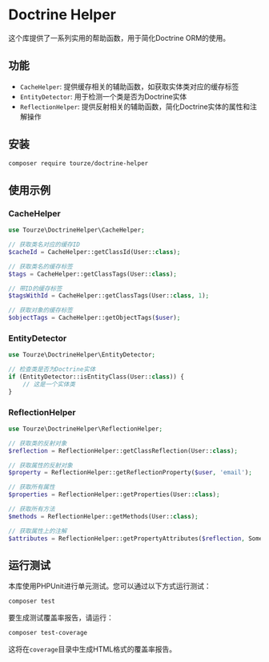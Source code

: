 # Doctrine Helper

这个库提供了一系列实用的帮助函数，用于简化Doctrine ORM的使用。

## 功能

- `CacheHelper`: 提供缓存相关的辅助函数，如获取实体类对应的缓存标签
- `EntityDetector`: 用于检测一个类是否为Doctrine实体
- `ReflectionHelper`: 提供反射相关的辅助函数，简化Doctrine实体的属性和注解操作

## 安装

```bash
composer require tourze/doctrine-helper
```

## 使用示例

### CacheHelper

```php
use Tourze\DoctrineHelper\CacheHelper;

// 获取类名对应的缓存ID
$cacheId = CacheHelper::getClassId(User::class);

// 获取类名的缓存标签
$tags = CacheHelper::getClassTags(User::class);

// 带ID的缓存标签
$tagsWithId = CacheHelper::getClassTags(User::class, 1);

// 获取对象的缓存标签
$objectTags = CacheHelper::getObjectTags($user);
```

### EntityDetector

```php
use Tourze\DoctrineHelper\EntityDetector;

// 检查类是否为Doctrine实体
if (EntityDetector::isEntityClass(User::class)) {
    // 这是一个实体类
}
```

### ReflectionHelper

```php
use Tourze\DoctrineHelper\ReflectionHelper;

// 获取类的反射对象
$reflection = ReflectionHelper::getClassReflection(User::class);

// 获取属性的反射对象
$property = ReflectionHelper::getReflectionProperty($user, 'email');

// 获取所有属性
$properties = ReflectionHelper::getProperties(User::class);

// 获取所有方法
$methods = ReflectionHelper::getMethods(User::class);

// 获取属性上的注解
$attributes = ReflectionHelper::getPropertyAttributes($reflection, SomeAttribute::class);
```

## 运行测试

本库使用PHPUnit进行单元测试。您可以通过以下方式运行测试：

```bash
composer test
```

要生成测试覆盖率报告，请运行：

```bash
composer test-coverage
```

这将在`coverage`目录中生成HTML格式的覆盖率报告。
